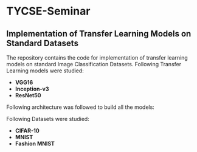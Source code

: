 <h1>TYCSE-Seminar</h1>
<h2>Implementation of Transfer Learning Models on Standard Datasets</h2>

The repository contains the code for implementation of transfer learning models on standard Image Classification Datasets.
Following Transfer Learning models were studied:
* <b>VGG16</b>
* <b>Inception-v3</b>
* <b>ResNet50</b><br>

Following architecture was followed to build all the models:


Following Datasets were studied:
* <b>CIFAR-10</b>
* <b>MNIST</b>
* <b>Fashion MNIST</b><br><br>
